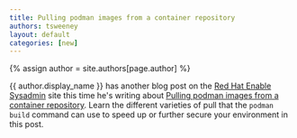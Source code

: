 ```yaml
---
title: Pulling podman images from a container repository 
authors: tsweeney 
layout: default
categories: [new]
---
```

{% assign author = site.authors[page.author] %}

{{ author.display_name }} has another blog post on the [Red Hat Enable Sysadmin](https://www.redhat.com/sysadmin/) site this time he's writing about [Pulling podman images from a container repository](https://www.redhat.com/sysadmin/podman-image-pulling).  Learn the different varieties of pull that the `podman build` command can use to speed up or further secure your environment in this post.
